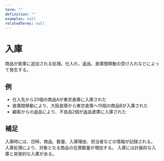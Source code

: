 ```yaml
---
term: ""
definition: ""
examples: null
relatedTerms: null
---
```


# 入庫

商品が倉庫に追加される処理。仕入れ、返品、倉庫間移動の受け入れなどによって発生する。

## 例

- 仕入先から20個の商品Aが東京倉庫に入庫された
- 倉庫間移動により、大阪倉庫から東京倉庫へ10個の商品Bが入庫された
- 顧客からの返品により、不良品2個が返品倉庫に入庫された

## 補足

入庫時には、日時、商品、数量、入庫理由、担当者などの情報が記録される。
入庫処理により、対象となる商品の在庫数量が増加する。
入庫には計画的な入庫と突発的な入庫がある。

